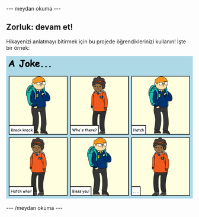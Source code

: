 \--- meydan okuma \---

## Zorluk: devam et!

Hikayenizi anlatmayı bitirmek için bu projede öğrendiklerinizi kullanın! İşte bir örnek:

![ekran görüntüsü](images/story-final.png)

\--- /meydan okuma \---